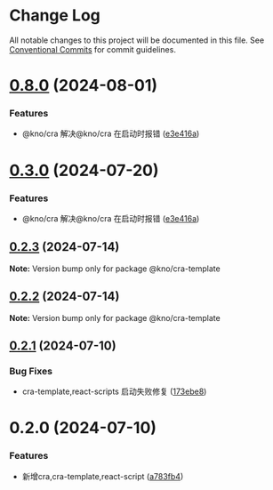 # Change Log

All notable changes to this project will be documented in this file.
See [Conventional Commits](https://conventionalcommits.org) for commit guidelines.

# [0.8.0](https://github.com/zhangwc777/kno/compare/@kno/cra-template@0.2.1...@kno/cra-template@0.8.0) (2024-08-01)

### Features

- @kno/cra 解决@kno/cra 在启动时报错 ([e3e416a](https://github.com/zhangwc777/kno/commit/e3e416abb0788783514d9267f14538d6e5ee97dd))

# [0.3.0](https://e.coding.net/g-fvlo6487/forward/forward/compare/@kno/cra-template@0.2.1...@kno/cra-template@0.3.0) (2024-07-20)

### Features

- @kno/cra 解决@kno/cra 在启动时报错 ([e3e416a](https://e.coding.net/g-fvlo6487/forward/forward/commits/e3e416abb0788783514d9267f14538d6e5ee97dd))

## [0.2.3](https://e.coding.net/g-fvlo6487/forward/forward/compare/@kno/cra-template@0.2.1...@kno/cra-template@0.2.3) (2024-07-14)

**Note:** Version bump only for package @kno/cra-template

## [0.2.2](https://e.coding.net/g-fvlo6487/forward/forward/compare/@kno/cra-template@0.2.1...@kno/cra-template@0.2.2) (2024-07-14)

**Note:** Version bump only for package @kno/cra-template

## [0.2.1](https://e.coding.net/g-fvlo6487/forward/forward/compare/@kno/cra-template@0.2.0...@kno/cra-template@0.2.1) (2024-07-10)

### Bug Fixes

- cra-template,react-scripts 启动失败修复 ([173ebe8](https://e.coding.net/g-fvlo6487/forward/forward/commits/173ebe844489bc4c3ef8a6cb346fd19073ae8aa2))

# 0.2.0 (2024-07-10)

### Features

- 新增cra,cra-template,react-script ([a783fb4](https://e.coding.net/g-fvlo6487/forward/forward/commits/a783fb4d7df6b26be46effbee0af891d07d891cf))
